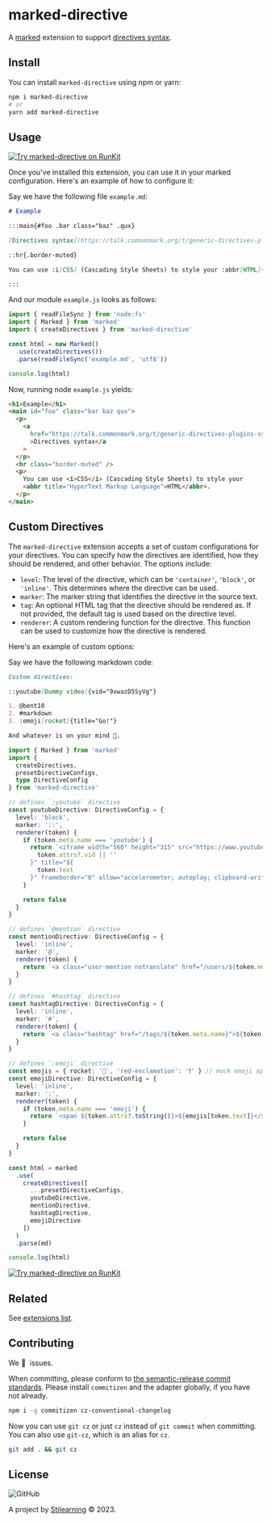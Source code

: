 # marked-directive

A [marked](https://marked.js.org/) extension to support [directives syntax](https://talk.commonmark.org/t/generic-directives-plugins-syntax/444).

## Install

You can install `marked-directive` using npm or yarn:

```bash
npm i marked-directive
# or
yarn add marked-directive
```

## Usage

[![Try marked-directive on RunKit](https://badge.runkitcdn.com/marked-directive.svg)](https://untitled-zniiqipcb1b2.runkit.sh/)

Once you've installed this extension, you can use it in your marked configuration. Here's an example of how to configure it:

Say we have the following file `example.md`:

```md
# Example

:::main{#foo .bar class="baz" .qux}

[Directives syntax](https://talk.commonmark.org/t/generic-directives-plugins-syntax/444)

::hr{.border-muted}

You can use :i[CSS] (Cascading Style Sheets) to style your :abbr[HTML]{title="HyperText Markup Language"}.

:::
```

And our module `example.js` looks as follows:

```js
import { readFileSync } from 'node:fs'
import { Marked } from 'marked'
import { createDirectives } from 'marked-directive'

const html = new Marked()
  .use(createDirectives())
  .parse(readFileSync('example.md', 'utf8'))

console.log(html)
```

Now, running node `example.js` yields:

```html
<h1>Example</h1>
<main id="foo" class="bar baz qux">
  <p>
    <a
      href="https://talk.commonmark.org/t/generic-directives-plugins-syntax/444"
      >Directives syntax</a
    >
  </p>
  <hr class="border-muted" />
  <p>
    You can use <i>CSS</i> (Cascading Style Sheets) to style your
    <abbr title="HyperText Markup Language">HTML</abbr>.
  </p>
</main>
```

## Custom Directives

The `marked-directive` extension accepts a set of custom configurations for your directives. You can specify how the directives are identified, how they should be rendered, and other behavior. The options include:

- `level`: The level of the directive, which can be `'container'`, `'block'`, or `'inline'`. This determines where the directive can be used.
- `marker`: The marker string that identifies the directive in the source text.
- `tag`: An optional HTML tag that the directive should be rendered as. If not provided, the default tag is used based on the directive level.
- `renderer`: A custom rendering function for the directive. This function can be used to customize how the directive is rendered.

Here's an example of custom options:

Say we have the following markdown code:

```md
Custom directives:

::youtube[Dummy video]{vid="9xwazD5SyVg"}

1. @bent10
2. #markdown
3. :emoji[rocket]{title="Go!"}

And whatever is on your mind 🤯.
```

```ts
import { Marked } from 'marked'
import {
  createDirectives,
  presetDirectiveConfigs,
  type DirectiveConfig
} from 'marked-directive'

// defines `:youtube` directive
const youtubeDirective: DirectiveConfig = {
  level: 'block',
  marker: '::',
  renderer(token) {
    if (token.meta.name === 'youtube') {
      return `<iframe width="560" height="315" src="https://www.youtube.com/embed/${
        token.attrs?.vid || ''
      }" title="${
        token.text
      }" frameborder="0" allow="accelerometer; autoplay; clipboard-write; encrypted-media; gyroscope; picture-in-picture; web-share" allowfullscreen></iframe>`
    }

    return false
  }
}

// defines `@mention` directive
const mentionDirective: DirectiveConfig = {
  level: 'inline',
  marker: '@',
  renderer(token) {
    return `<a class="user-mention notranslate" href="/users/${token.meta.name}">${token.meta.name}</a>`
  }
}

// defines `#hashtag` directive
const hashtagDirective: DirectiveConfig = {
  level: 'inline',
  marker: '#',
  renderer(token) {
    return `<a class="hashtag" href="/tags/${token.meta.name}">${token.meta.name}</a>`
  }
}

// defines `:emoji` directive
const emojis = { rocket: '🚀', 'red-exclamation': '❗' } // mock emoji api
const emojiDirective: DirectiveConfig = {
  level: 'inline',
  marker: ':',
  renderer(token) {
    if (token.meta.name === 'emoji') {
      return `<span ${token.attrs?.toString()}>${emojis[token.text]}</span>`
    }

    return false
  }
}

const html = marked
  .use(
    createDirectives([
      ...presetDirectiveConfigs,
      youtubeDirective,
      mentionDirective,
      hashtagDirective,
      emojiDirective
    ])
  )
  .parse(md)

console.log(html)
```

[![Try marked-directive on RunKit](https://badge.runkitcdn.com/marked-directive.svg)](https://untitled-owlc7cxj7jxp.runkit.sh/)

## Related

See [extensions list](https://github.com/bent10/marked-extensions/edit/main/readme.md#packages).

## Contributing

We 💛&nbsp; issues.

When committing, please conform to [the semantic-release commit standards](https://www.conventionalcommits.org/). Please install `commitizen` and the adapter globally, if you have not already.

```bash
npm i -g commitizen cz-conventional-changelog
```

Now you can use `git cz` or just `cz` instead of `git commit` when committing. You can also use `git-cz`, which is an alias for `cz`.

```bash
git add . && git cz
```

## License

![GitHub](https://img.shields.io/github/license/bent10/marked-extensions)

A project by [Stilearning](https://stilearning.com) &copy; 2023.
